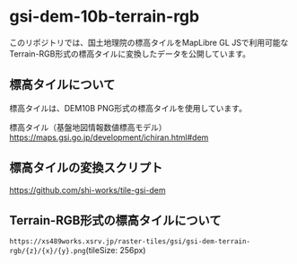 # gsi-dem-10b-terrain-rgb
このリポジトリでは、国土地理院の標高タイルをMapLibre GL JSで利用可能なTerrain-RGB形式の標高タイルに変換したデータを公開しています。

## 標高タイルについて
標高タイルは、DEM10B PNG形式の標高タイルを使用しています。

標高タイル（基盤地図情報数値標高モデル）  
https://maps.gsi.go.jp/development/ichiran.html#dem

## 標高タイルの変換スクリプト
https://github.com/shi-works/tile-gsi-dem

## Terrain-RGB形式の標高タイルについて
`https://xs489works.xsrv.jp/raster-tiles/gsi/gsi-dem-terrain-rgb/{z}/{x}/{y}.png`(tileSize: 256px)
